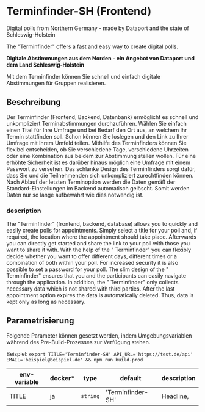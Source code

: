 # Terminfinder-SH (Frontend)

Digital polls from Northern Germany - made by Dataport and the state of Schleswig-Holstein

The "Terminfinder" offers a fast and easy way to create digital polls.

**Digitale Abstimmungen aus dem Norden - ein Angebot von Dataport und dem Land Schleswig-Holstein**

Mit dem Terminfinder können Sie schnell und einfach digitale Abstimmungen für Gruppen realisieren.

## Beschreibung

Der Terminfinder (Frontend, Backend, Datenbank) ermöglicht es schnell und unkompliziert Terminabstimmungen
durchzuführen. Wählen Sie einfach einen Titel für Ihre Umfrage und bei Bedarf den Ort aus, an welchem Ihr Termin
stattfinden soll. Schon können Sie loslegen und den Link zu Ihrer Umfrage mit Ihrem Umfeld teilen. Mithilfe des
Terminfinders können Sie flexibel entscheiden, ob Sie verschiedene Tage, verschiedene Uhrzeiten oder eine Kombination
aus beidem zur Abstimmung stellen wollen. Für eine erhöhte Sicherheit ist es darüber hinaus möglich eine Umfrage mit
einem Passwort zu versehen. Das schlanke Design des Terminfinders sorgt dafür, dass Sie und die Teilnehmenden sich
unkompliziert zurechtfinden können. Nach Ablauf der letzten Terminoption werden die Daten gemäß der
Standard-Einstellungen im Backend automatisch gelöscht. Somit werden Daten nur so lange aufbewahrt wie dies notwendig
ist.

### description

The "Terminfinder" (frontend, backend, database) allows you to quickly and easily create polls for appointments. Simply
select a title for your poll and, if required, the location where the appointment should take place. Afterwards you can
directly get started and share the link to your poll with those you want to share it with. With the help of the "
Terminfinder" you can flexibly decide whether you want to offer different days, different times or a combination of both
within your poll. For increased security it is also possible to set a password for your poll. The slim design of the "
Terminfinder" ensures that you and the participants can easily navigate through the application. In addition, the "
Terminfinder" only collects necessary data which is not shared with third parties. After the last appointment option
expires the data is automatically deleted. Thus, data is kept only as long as necessary.

## Parametrisierung

Folgende Parameter können gesetzt werden, indem Umgebungsvariablen während des Pre-Build-Prozesses zur Verfügung stehen.

Beispiel: ```export TITLE='Terminfinder-SH' API_URL='https://test.de/api' EMAIL='beispiel@beispiel.de' && npm run build-prod```

| env-variable                     | docker* | type                     | default                                | description                                                           |
|----------------------------------|---------|--------------------------|----------------------------------------|-----------------------------------------------------------------------|
| TITLE                            | ja      | `string`                 | 'Terminfinder-SH'                      | Headline, <title>                                                     |
| LOCALE                           | ja      | `'de-DE'` or `'en-EN'`   | `'de-DE'`                              | Initiale Sprache, bis User die Sprache ändert                         |
| ADDRESSING (used on german only) | ja      | `'du'` or `'sie'`        | `'du'`                                 | Wird der User geduzt oder gesiezt. Nicht vom User anpassbar.          |
| API_URL                          | ja      | `string` (url)           | `window.location.origin + '/api'`      | URL des Backends. Bei keinem Wert wird die aktuelle URL verwendet     |
| PRODUCTION                       | -       | `boolean`                | `true`                                 | Flag für Angular, Log-Level, Timeout-Zeit für XHR                     |
| VERSION                          | -       | `string`                 | package.json - version                 | Versionsnummer, die im Impressum angezeigt wird                       |
| DOCKER                           | -       | `boolean`                | `false`                                | Sollen Parameter zum Start des Docker-Images angepasst werden können. |
| SURVEY_LINK_ADMIN                | -       | `string` (url)           | ''                                     | falls vorhanden, Link für Nutzerbefragung von Umfrage-Admins          |
| SURVEY_LINK_USER                 | -       | `string` (url)           | ''                                     | falls vorhanden, Link für Nutzerbefragung von Umfrage-Teilnehmenden   |
| EMAIL                            | -       | `string` (email address) | 'demo@example.com'                     | E-Mail-Adresse des First-Level-Supports für Nutzende                  |
| CUSTOMER_ID                      | -       | `string` (uuid)          | '00000000-0000-0000-0000-000000000000' | Anwendung ist Mandantenfähig - Mandanten-ID                           |
| IMPRINT                          | -       | `string` (html)          | `<h2>Herausgeber</h2>...`              | Impressum - als `innerHTML`, string mit HTML-Tags                     |
| PRIVACY                          | -       | `string` (html)          | `<h2>privacy</h2>`                     | Datenschutzerklärung - als `innerHTML`, string mit HTML-Tags          |
| TOS                              | -       | `string` (html)          | `<h2>tos</h2>`                         | Nutzungsbedingungen - als `innerHTML`, string mit HTML-Tags           |
| ACCESSIBILITY                    | -       | `string` (html)          | `<h2>accessibility</h2>`               | Barrierefreiheitserklärung - als `innerHTML`, string mit HTML-Tags    |

*: Ist die Umgebungsvariable `DOCKER==='true'`, werden mit "ja" gekennzeichnete Parameter im kompiliertem Code mit
z.B. `@TITLE@` hinterlegt, um zur Laufzeit des Containers ersetzt zu werden. (docker-replace-parameters.sh)

## Development

### install and run

```bash
npm install
npm start
```

### build

```bash
npm install
npm run build-prod
# or
npm run build-test
```

compiling to directory `dist`

### automated tests

E2e integration tests with cypress `npm run cy-open-local`

### create sbom

```
npm run generate-bom
```
